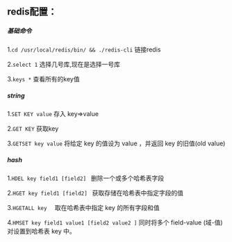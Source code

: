 ## redis配置：

##### 基础命令

1.```cd /usr/local/redis/bin/ && ./redis-cli```  链接redis

2.```select 1```  选择几号库,现在是选择一号库

3.```keys *```  查看所有的key值



##### string

1.```SET KEY value```  存入 key=>value

2.```GET KEY``` 获取key

3.```GETSET key value``` 将给定 key 的值设为 value ，并返回 key 的旧值(old value)



##### hash

1.```HDEL key field1 [field2] ```  删除一个或多个哈希表字段

2.```HGET key field1 [field2] ```  获取存储在哈希表中指定字段的值

3.```HGETALL key  ```  取在哈希表中指定 key 的所有字段和值

4.``` HMSET key field1 value1 [field2 value2 ] ``` 同时将多个 field-value (域-值)对设置到哈希表 key 中。





